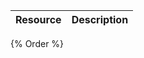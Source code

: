 <!--
@title Order
@author Moltin Ltd
@description Order end-points
-->

Resource | Description
---------|------------
{% Order %}